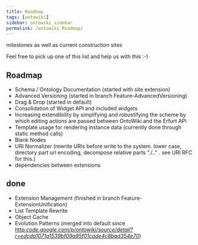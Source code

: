 ```yaml
---
title: Roadmap
tags: [ontowiki]
sidebar: ontowiki_sidebar
permalink: /ontowiki_Roadmap/
---
```

milestones as well as current construction sites

Feel free to pick up one of this list and help us with this :-)

## Roadmap

- Schema / Ontology Documentation (started with site extension)
- Advanced Versioning (started in branch Feature-AdvancedVersioning)
- Drag & Drop (started in default)
- Consolidation of Widget API and included widgets
- Increasing extendibility by simplifying and robustifying the scheme by which editing actions are passed between OntoWiki and the Erfurt API
- Template usage for rendering instance data (currently done through static method calls)
- Blank Nodes
- URI Normalizer (rewrite URIs before write to the system. lower case, directory part url encoding, decompose relative parts "./.." . see URI RFC for this.)
- dependencies between extensions

## done

- Extension Management (finished in branch Feature-ExtensionUnification)
- List Template Rewrite
- Object Cache
- Evolution Patterns (merged into default since [http:_code.google.com/p/ontowiki/source/detail?r=edcda1071a1539bf09a95f01cade4c8bad354e70_](edcda1071a))
